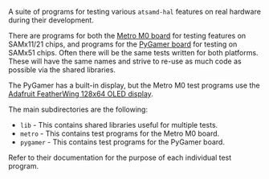 A suite of programs for testing various `atsamd-hal` features on real hardware during their development.

There are programs for both the [Metro M0 board](https://www.adafruit.com/product/3403) for testing features on SAMx11/21 chips, and programs for the [PyGamer board](https://www.adafruit.com/product/4242) for testing on SAMx51 chips.
Often there will be the same tests written for both platforms.
These will have the same names and strive to re-use as much code as possible via the shared libraries.

The PyGamer has a built-in display, but the Metro M0 test programs use the [Adafruit FeatherWing 128x64 OLED display](https://www.adafruit.com/product/4650).

The main subdirectories are the following:
- `lib` - This contains shared libraries useful for multiple tests.
- `metro` - This contains test programs for the Metro M0 board.
- `pygamer` - This contains test programs for the PyGamer board.

Refer to their documentation for the purpose of each individual test program.
